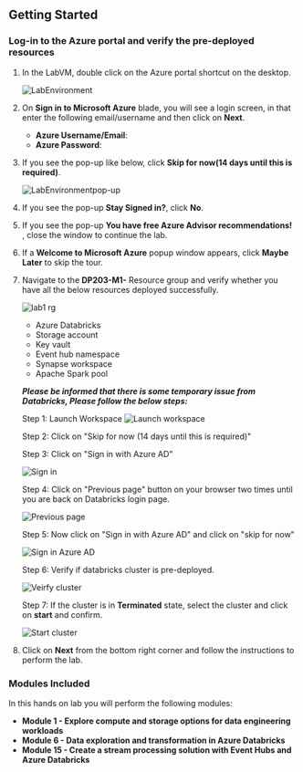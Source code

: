 ## **Getting Started**

### Log-in to the Azure portal and verify the pre-deployed resources

1. In the LabVM, double click on the Azure portal shortcut on the desktop.

     ![LabEnvironment](media/azure_portal1.png) 
     
1. On **Sign in to Microsoft Azure** blade, you will see a login screen, in that enter the following email/username and then click on **Next**.  
   * **Azure Username/Email**:  <inject key="AzureAdUserEmail"></inject>
   * **Azure Password**:  <inject key="AzureAdUserPassword"></inject>
  
1. If you see the pop-up like below, click **Skip for now(14 days until this is required)**.

   ![LabEnvironmentpop-up](media/azureportal02.png)

1. If you see the pop-up  **Stay Signed in?**, click **No**.

1. If you see the pop-up **You have free Azure Advisor recommendations!** , close the window to continue the lab. 

1. If a **Welcome to Microsoft Azure** popup window appears, click **Maybe Later** to skip the tour.

1. Navigate to the **DP203-M1-<inject key="DeploymentID"></inject>** Resource group and verify whether you have all the below resources deployed successfully.
  
    ![lab1 rg](media/lab1rg.png "lab1 resource group") 

   - Azure Databricks 
   - Storage account
   - Key vault
   - Event hub namespace
   - Synapse workspace
   - Apache Spark pool

   ***Please be informed that there is some temporary issue from Databricks, Please follow the below steps:***

   Step 1: Launch Workspace
   ![](media/databricks-01.png "Launch workspace") 
     
   Step 2: Click on "Skip for now (14 days until this is required)"

   Step 3: Click on "Sign in with Azure AD"

   ![](media/databricks-02.png "Sign in") 
     
   Step 4: Click on "Previous page" button on your browser two times until you are back on Databricks login page.

   ![](media/databricks-03.png "Previous page") 
     
   Step 5: Now click on "Sign in with Azure AD" and click on "skip for now"

   ![](media/databricks-04.png "Sign in Azure AD")
   
   Step 6: Verify if databricks cluster is pre-deployed.
   
   ![](media/clusterverify.png "Veirfy cluster")
   
   Step 7: If the cluster is in **Terminated** state, select the cluster and click on **start** and confirm.
   
   ![](media/startcluster.png "Start cluster")

1. Click on **Next** from the bottom right corner and follow the instructions to perform the lab.

### Modules Included

   In this hands on lab you will perform the following modules:

 - **Module 1 - Explore compute and storage options for data engineering workloads** 
 - **Module 6 - Data exploration and transformation in Azure Databricks**
 - **Module 15 - Create a stream processing solution with Event Hubs and Azure Databricks**
